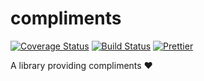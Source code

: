 # compliments

[![Coverage Status](https://coveralls.io/repos/github/Walther/compliments/badge.svg?branch=master)](https://coveralls.io/github/Walther/compliments?branch=master)
[![Build Status](https://travis-ci.org/Walther/compliments.svg?branch=master)](https://travis-ci.org/Walther/compliments)
[![Prettier](https://img.shields.io/badge/code_style-prettier-ff69b4.svg)](https://github.com/prettier/prettier)

A library providing compliments ❤️
